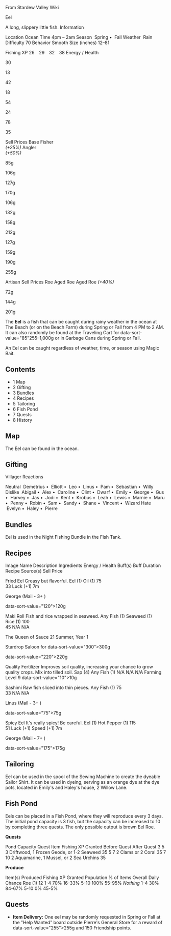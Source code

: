 From Stardew Valley Wiki

Eel

A long, slippery little fish. Information

Location Ocean Time 4pm – 2am Season  Spring •  Fall Weather  Rain Difficulty 70 Behavior Smooth Size (inches) 12–81

Fishing XP 26    29    32    38 Energy / Health

30

13

42

18

54

24

78

35

Sell Prices Base Fisher  
*(+25%)* Angler  
*(+50%)*

85g

106g

127g

170g

106g

132g

158g

212g

127g

159g

190g

255g

Artisan Sell Prices Roe Aged Roe Aged Roe *(+40%)*

72g

144g

201g

The **Eel** is a fish that can be caught during rainy weather in the ocean at The Beach (or on the Beach Farm) during Spring or Fall from 4 PM to 2 AM. It can also randomly be found at the Traveling Cart for data-sort-value="85"255–1,000g or in Garbage Cans during Spring or Fall.

An Eel can be caught regardless of weather, time, or season using Magic Bait.

## Contents

- 1 Map
- 2 Gifting
- 3 Bundles
- 4 Recipes
- 5 Tailoring
- 6 Fish Pond
- 7 Quests
- 8 History

## Map

The Eel can be found in the ocean.

## Gifting

Villager Reactions

Neutral  Demetrius •  Elliott •  Leo •  Linus •  Pam •  Sebastian •  Willy Dislike  Abigail •  Alex •  Caroline •  Clint •  Dwarf •  Emily •  George •  Gus •  Harvey •  Jas •  Jodi •  Kent •  Krobus •  Leah •  Lewis •  Marnie •  Maru •  Penny •  Robin •  Sam •  Sandy •  Shane •  Vincent •  Wizard Hate  Evelyn •  Haley •  Pierre

## Bundles

Eel is used in the Night Fishing Bundle in the Fish Tank.

## Recipes

Image Name Description Ingredients Energy / Health Buff(s) Buff Duration Recipe Source(s) Sell Price

Fried Eel Greasy but flavorful. Eel (1) Oil (1) 75  
33 Luck (+1) 7m

George (Mail - 3+ )

data-sort-value="120"&gt;120g

Maki Roll Fish and rice wrapped in seaweed. Any Fish (1) Seaweed (1) Rice (1) 100  
45 N/A N/A

The Queen of Sauce 21 Summer, Year 1

Stardrop Saloon for data-sort-value="300"&gt;300g

data-sort-value="220"&gt;220g

Quality Fertilizer Improves soil quality, increasing your chance to grow quality crops. Mix into tilled soil. Sap (4) Any Fish (1) N/A N/A N/A Farming Level 9 data-sort-value="10"&gt;10g

Sashimi Raw fish sliced into thin pieces. Any Fish (1) 75  
33 N/A N/A

Linus (Mail - 3+ )

data-sort-value="75"&gt;75g

Spicy Eel It's really spicy! Be careful. Eel (1) Hot Pepper (1) 115  
51 Luck (+1) Speed (+1) 7m

George (Mail - 7+ )

data-sort-value="175"&gt;175g

## Tailoring

Eel can be used in the spool of the Sewing Machine to create the dyeable Sailor Shirt. It can be used in dyeing, serving as an orange dye at the dye pots, located in Emily's and Haley's house, 2 Willow Lane.

## Fish Pond

Eels can be placed in a Fish Pond, where they will reproduce every 3 days. The initial pond capacity is 3 fish, but the capacity can be increased to 10 by completing three quests. The only possible output is brown Eel Roe.

**Quests**

Pond Capacity Quest Item Fishing XP Granted Before Quest After Quest 3 5 3 Driftwood, 1 Frozen Geode, or 1-2 Seaweed 35 5 7 2 Clams or 2 Coral 35 7 10 2 Aquamarine, 1 Mussel, or 2 Sea Urchins 35

**Produce**

Item(s) Produced Fishing XP Granted Population % of Items Overall Daily Chance Roe (1) 12 1-4 70% 16-33% 5-10 100% 55-95% *Nothing* 1-4 30% 84-67% 5-10 0% 45-5%

## Quests

- **Item Delivery:** One eel may be randomly requested in Spring or Fall at the "Help Wanted" board outside Pierre's General Store for a reward of data-sort-value="255"&gt;255g and 150 Friendship points.